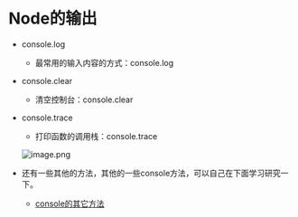 # Node的输出

- console.log
  + 最常用的输入内容的方式：console.log

- console.clear
  + 清空控制台：console.clear

- console.trace
  + 打印函数的调用栈：console.trace

  ![image.png](https://p6-juejin.byteimg.com/tos-cn-i-k3u1fbpfcp/1d5e87291cbe42b4b313ce72f92bb642~tplv-k3u1fbpfcp-watermark.image)

- 还有一些其他的方法，其他的一些console方法，可以自己在下面学习研究一下。
  + [console的其它方法](https://nodejs.org/dist/latest-v14.x/docs/api/console.html)